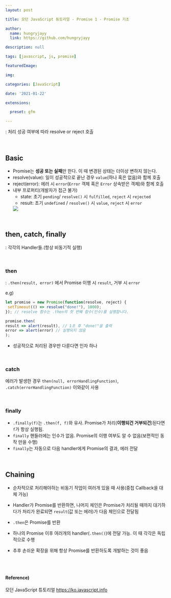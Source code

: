 ```yaml
---
layout: post

title: 모던 JavaScript 튜토리얼 - Promise 1 - Promise 기초

author: 
  name: hungryjayy
  link: https://github.com/hungryjayy

description: null

tags: [javascript, js, promise]

featuredImage: 

img: 

categories: [JavaScript]

date: '2021-01-22'

extensions:

  preset: gfm

---
```


: 처리 성공 여부에 따라 resolve or reject 호출

<br>

## Basic
* Promise는 **성공 또는 실패**만 한다. 이 때 변경된 상태는 더이상 변하지 않는다.
* resolve(value): 일이 성공적으로 끝난 경우 `value`(하나 혹은 없음)와 함께 호출
* reject(error): 에러 시 `error`(`Error` 객체 혹은 `Error` 상속받은 객체)와 함께 호출
* 내부 프로퍼티(개발자가 접근 불가)
	* state: 초기 `pending`/ `resolve()` 시 `fulfilled`, `reject` 시 `rejected`
	* result: 초기 `undefined` / `resolve()` 시 `value`, `reject` 시 `error`
	<img src = "https://hungryjayy.github.io/assets/img/JavaScript/promise.png">

<br>

## then, catch, finally

: 각각의 Handler들.(항상 비동기적 실행)

<br>

### then
: `.then(result, error)` 에서 Promise 이행 시 `result`, 거부 시 `error`

e.g)
```typescript
let promise = new Promise(function(resolve, reject) {
 setTimeout(() => resolve("done!"), 1000); 
}); // resolve 함수는 .then의 첫 번째 함수(인수)를 실행합니다.

promise.then(
result => alert(result), // 1초 후 "done!"을 출력
error => alert(error) // 실행되지 않음 
);
```
- 성공적으로 처리된 경우만 다룬다면 인자 하나

<br>

### catch
에러가 발생한 경우 `then(null, errorHandlingFunction)`, `.catch(errorHandlingFunction)` 이와같이 사용

<br>

### finally
* `.finally(f)`는 `.then(f, f)`와 유사. Promise가 처리(**이행되건 거부되건**)된다면 `f`가 항상 실행됨.
* `finally` 핸들러에는 인수가 없음. Promise의 이행 여부도 알 수 없음(보편적인 동작 만을 수행)
* `finally`는 자동으로 다음 handler에게 Promise의 결과, 에러 전달

<br>

## Chaining
* 순차적으로 처리해야하는 비동기 작업이 여러개 있을 때 사용(중첩 Callback을 대체 가능)

* Handler가 Promise를 반환하면, 나머지 체인은 Promise가 처리될 때까지 대기하다가 처리가 완료되면 `result`(값 또는 에러)가 다음 체인으로 전달됨

* `.then`은 Promise를 반환

* 하나의 Promise 이후 여러개의 handler(`.then()`)에 전달 가능. 이 때 각각은 독립적으로 수행

* 추후 손쉬운 확장을 위해 항상 Promise를 반환하도록 개발하는 것이 좋음

<br><br>

#### Reference)

모던 JavaScript 튜토리얼 https://ko.javascript.info